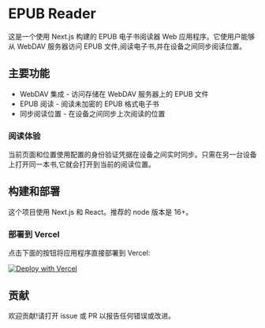 # EPUB Reader

这是一个使用 Next.js 构建的 EPUB 电子书阅读器 Web 应用程序。它使用户能够从 WebDAV 服务器访问 EPUB 文件,阅读电子书,并在设备之间同步阅读位置。

## 主要功能

- WebDAV 集成 - 访问存储在 WebDAV 服务器上的 EPUB 文件
- EPUB 阅读 - 阅读未加密的 EPUB 格式电子书 
- 同步阅读位置 - 在设备之间同步上次阅读的位置

### 阅读体验

当前页面和位置使用配置的身份验证凭据在设备之间实时同步。只需在另一台设备上打开同一本书,它就会打开到当前的阅读位置。

## 构建和部署

这个项目使用 Next.js 和 React。推荐的 node 版本是 16+。

### 部署到 Vercel

点击下面的按钮将应用程序直接部署到 Vercel:

[![Deploy with Vercel](https://vercel.com/button)](https://vercel.com/new/project?template=https://github.com/kmfb/repub)


## 贡献

欢迎贡献!请打开 issue 或 PR 以报告任何错误或改进。